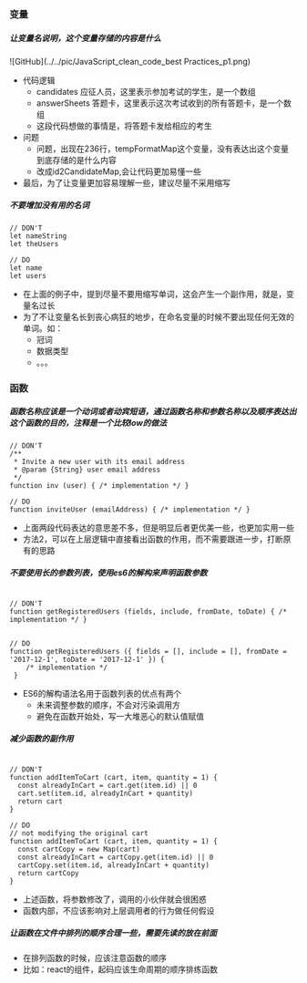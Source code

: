 ### 变量

##### 让变量名说明，这个变量存储的内容是什么

![GitHub](../../pic/JavaScript_clean_code_best Practices_p1.png)

* 代码逻辑
	* candidates 应征人员，这里表示参加考试的学生，是一个数组
	* answerSheets 答题卡，这里表示这次考试收到的所有答题卡，是一个数组
	* 这段代码想做的事情是，将答题卡发给相应的考生
* 问题
	* 问题，出现在236行，tempFormatMap这个变量，没有表达出这个变量到底存储的是什么内容
	* 改成id2CandidateMap,会让代码更加易懂一些
* 最后，为了让变量更加容易理解一些，建议尽量不采用缩写

##### 不要增加没有用的名词

```
// DON'T
let nameString  
let theUsers

// DO
let name  
let users 

```

* 在上面的例子中，提到尽量不要用缩写单词，这会产生一个副作用，就是，变量名过长
* 为了不让变量名长到丧心病狂的地步，在命名变量的时候不要出现任何无效的单词。如：
	* 冠词
	* 数据类型
	* 。。。

### 函数

##### 函数名称应该是一个动词或者动宾短语，通过函数名称和参数名称以及顺序表达出这个函数的目的，注释是一个比较low的做法

```
// DON'T
/**
 * Invite a new user with its email address
 * @param {String} user email address
 */
function inv (user) { /* implementation */ }

// DO
function inviteUser (emailAddress) { /* implementation */ }  

```

* 上面两段代码表达的意思差不多，但是明显后者更优美一些，也更加实用一些
* 方法2，可以在上层逻辑中直接看出函数的作用，而不需要跟进一步，打断原有的思路


##### 不要使用长的参数列表，使用es6的解构来声明函数参数

```

// DON'T
function getRegisteredUsers (fields, include, fromDate, toDate) { /* implementation */ }  


// DO
function getRegisteredUsers ({ fields = [], include = [], fromDate = '2017-12-1', toDate = '2017-12-1' }) {
 	/* implementation */ 
 }  

``` 

* ES6的解构语法名用于函数列表的优点有两个
	* 未来调整参数的顺序，不会对污染调用方
	* 避免在函数开始处，写一大堆恶心的默认值赋值

##### 减少函数的副作用

```

// DON'T
function addItemToCart (cart, item, quantity = 1) {  
  const alreadyInCart = cart.get(item.id) || 0
  cart.set(item.id, alreadyInCart + quantity)
  return cart
}

// DO
// not modifying the original cart
function addItemToCart (cart, item, quantity = 1) {  
  const cartCopy = new Map(cart)
  const alreadyInCart = cartCopy.get(item.id) || 0
  cartCopy.set(item.id, alreadyInCart + quantity)
  return cartCopy
}

```

* 上述函数，将参数修改了，调用的小伙伴就会很困惑
* 函数内部，不应该影响对上层调用者的行为做任何假设

##### 让函数在文件中排列的顺序合理一些，需要先读的放在前面

* 在排列函数的时候，应该注意函数的顺序
* 比如：react的组件，起码应该生命周期的顺序排练函数